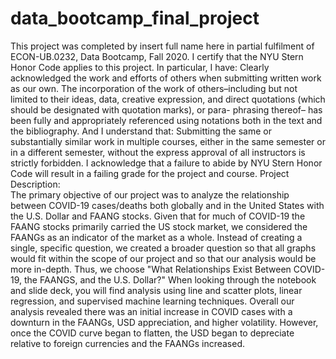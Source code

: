 # data_bootcamp_final_project
This project was completed by insert full name here in partial fulfilment of ECON-UB.0232, Data Bootcamp, Fall 2020. I certify that the NYU Stern Honor Code applies to this project. In particular, I have:
Clearly acknowledged the work and efforts of others when submitting written work as our own. The incorporation of the work of others–including but not limited to their ideas, data, creative expression, and direct quotations (which should be designated with quotation marks), or para- phrasing thereof– has been fully and appropriately referenced using notations both in the text and the bibliography.
And I understand that:
Submitting the same or substantially similar work in multiple courses, either in the same semester or in a different semester, without the express approval of all instructors is strictly forbidden.
I acknowledge that a failure to abide by NYU Stern Honor Code will result in a failing grade for the project and course.
Project Description:
<br>
The primary objective of our project was to analyze the relationship between COVID-19 cases/deaths both globally and in the United States with the U.S. Dollar and FAANG stocks. Given that for much of COVID-19 the FAANG stocks primarily carried the US stock market, we considered the FAANGs as an indicator of the market as a whole. Instead of creating a single, specific question, we created a broader question so that all graphs would fit within the scope of our project and so that our analysis would be more in-depth. Thus, we choose "What Relationships Exist Between COVID-19, the FAANGS, and the U.S. Dollar?" When looking through the notebook and slide deck, you will find analysis using line and scatter plots, linear regression, and supervised machine learning techniques. Overall our analysis revealed there was an initial increase in COVID cases with a downturn in the FAANGs, USD appreciation, and higher volatility. However, once the COVID curve began to flatten, the USD began to depreciate relative to foreign currencies and the FAANGs increased.
